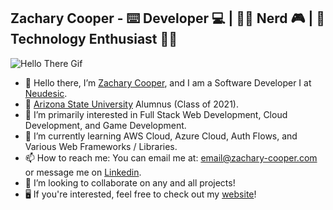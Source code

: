 ## Zachary Cooper - ⌨️ Developer 💻 | 🦸‍♂️ Nerd 🎮 | 💾 Technology Enthusiast 👨‍💻
![Hello There Gif](https://media.giphy.com/media/Nx0rz3jtxtEre/giphy.gif)
- 👋 Hello there, I’m [Zachary Cooper](https://www.linkedin.com/in/zachary-cooper-92b2a5159/), and I am a Software Developer I at [Neudesic](https://www.neudesic.com/).
- 🔱 [Arizona State University](https://www.asu.edu/) Alumnus (Class of 2021).
- 💖 I’m primarily interested in Full Stack Web Development, Cloud Development, and Game Development.
- 📖 I’m currently learning AWS Cloud, Azure Cloud, Auth Flows, and Various Web Frameworks / Libraries.
- 📫 How to reach me: You can email me at: email@zachary-cooper.com or message me on [Linkedin](https://www.linkedin.com/in/zachary-cooper-92b2a5159/).
- 🤝 I’m looking to collaborate on any and all projects!
- 🖥️ If you're interested, feel free to check out my [website](https://zachary-cooper.com)!
